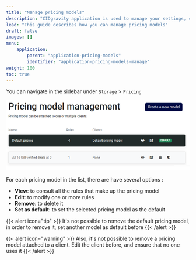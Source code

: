 ```yaml
---
title: "Manage pricing models"
description: "CIDgravity application is used to manage your settings, clients and pricing models acceptance rules"
lead: "This guide describes how you can manage pricing models"
draft: false
images: []
menu:
    application:
        parent: "application-pricing-models"
        identifier: "application-pricing-models-manage"
weight: 100
toc: true
---
```


You can navigate in the sidebar under `Storage` > `Pricing`

![Manage pricing models using the pricing models management page](models-list.png)

For each pricing model in the list, there are have several options : 

- **View**: to consult all the rules that make up the pricing model
- **Edit**: to modify one or more rules
- **Remove**: to delete it
- **Set as default**: to set the selected pricing model as the default

{{< alert icon="tip" >}}
It's not possible to remove the default pricing model, in order to remove it, set another model as default before
{{< /alert >}}

{{< alert icon="warning" >}}
Also, it's not possible to remove a pricing model attached to a client. Edit the client before, and ensure that no one uses it
{{< /alert >}}